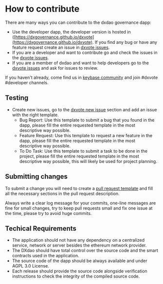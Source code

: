 # How to contribute

There are many ways you can contribute to the dxdao governance dapp:

- Use the developer dapp, the developer version is hosted in ([https://dxgovernance.github.io/dxvote](https://dxgovernance.github.io/dxvote). If you find any bug or have any feature request create an issue in [dxvote issues](https://github.com/dxgovernance/dxvote/issues).
- If you are a developer and want to contribute go and check the issues in the [dxvote issues](https://github.com/dxgovernance/dxvote/issues).
- If you are a member of dxdao and want to help developers go to the [dxvote issues](https://github.com/dxgovernance/dxvote/issues) and ask for issues to review.

If you haven't already, come find us in [keybase community](https://keybase.io/team/dx_dao) and join #dxvote #developer channels.

## Testing

- Create new issues, go to the [dxvote new issue](https://github.com/dxgovernance/dxvote/issues/new/choose) section and add an issue with the right template.
  - Bug Report: Use this template to submit a bug that you found in the dapp, please fill the entire requested template in the most descriptive way possible.
  - Feature Request: Use this template to request a new feature in the dapp, please fill the entire requested template in the most descriptive way possible.
  - To Do Task: Use this template to submit a task to be done in the project, please fill the entire requested template in the most descriptive way possible, this will likely be used for project planning.

## Submitting changes

To submit a change you will need to create a [pull request template](https://github.com/dxgovernance/dxvote/blob/master/.github/PULL_REQUEST_TEMPLATE/pull_request_template.md) and fill all the necessary sections in the pull request description.

Always write a clear log message for your commits, one-line messages are fine for small changes, try to keep pull requests small and fix one issue at the time, please try to avoid huge commits.

## Techical Requirements

- The application should not have any dependency on a centralized service, network or server besides the ethereum network provider.
- The DXdao should have total control over the source code and the smart contracts used in the application.
- The source code of the dapp should be always available and under AGPL 3.0 License.
- Each release should provide the source code alongside verification instructions to check the integrity of the compiled source code.
